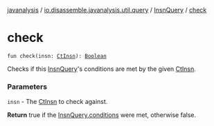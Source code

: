 [javanalysis](../../index.md) / [io.disassemble.javanalysis.util.query](../index.md) / [InsnQuery](index.md) / [check](./check.md)

# check

`fun check(insn: `[`CtInsn`](../../io.disassemble.javanalysis.insn/-ct-insn/index.md)`): `[`Boolean`](https://kotlinlang.org/api/latest/jvm/stdlib/kotlin/-boolean/index.html)

Checks if this [InsnQuery](index.md)'s conditions are met by the given [CtInsn](../../io.disassemble.javanalysis.insn/-ct-insn/index.md).

### Parameters

`insn` - The [CtInsn](../../io.disassemble.javanalysis.insn/-ct-insn/index.md) to check against.

**Return**
true if the [InsnQuery.conditions](conditions.md) were met, otherwise false.

